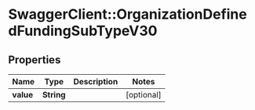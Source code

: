 # SwaggerClient::OrganizationDefinedFundingSubTypeV30

## Properties
Name | Type | Description | Notes
------------ | ------------- | ------------- | -------------
**value** | **String** |  | [optional] 


